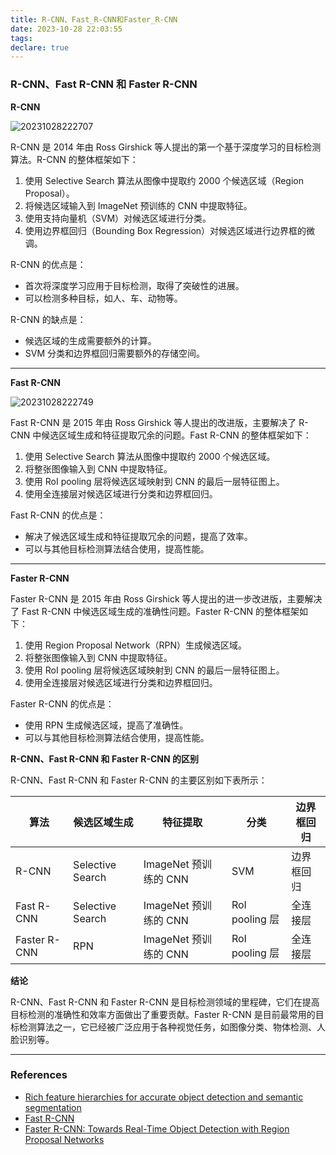 ```yaml
---
title: R-CNN、Fast_R-CNN和Faster_R-CNN
date: 2023-10-28 22:03:55
tags:
declare: true
---
```

### R-CNN、Fast R-CNN 和 Faster R-CNN

**R-CNN**<!--more-->

![20231028222707](https://cdn.jsdelivr.net/gh/Corner430/Picture1/images/20231028222707.png)

R-CNN 是 2014 年由 Ross Girshick 等人提出的第一个基于深度学习的目标检测算法。R-CNN 的整体框架如下：

1. 使用 Selective Search 算法从图像中提取约 2000 个候选区域（Region Proposal）。
2. 将候选区域输入到 ImageNet 预训练的 CNN 中提取特征。
3. 使用支持向量机（SVM）对候选区域进行分类。
4. 使用边界框回归（Bounding Box Regression）对候选区域进行边界框的微调。

R-CNN 的优点是：

* 首次将深度学习应用于目标检测，取得了突破性的进展。
* 可以检测多种目标，如人、车、动物等。

R-CNN 的缺点是：

* 候选区域的生成需要额外的计算。
* SVM 分类和边界框回归需要额外的存储空间。

-------------------------------------------

**Fast R-CNN**

![20231028222749](https://cdn.jsdelivr.net/gh/Corner430/Picture1/images/20231028222749.png)

Fast R-CNN 是 2015 年由 Ross Girshick 等人提出的改进版，主要解决了 R-CNN 中候选区域生成和特征提取冗余的问题。Fast R-CNN 的整体框架如下：

1. 使用 Selective Search 算法从图像中提取约 2000 个候选区域。
2. 将整张图像输入到 CNN 中提取特征。
3. 使用 RoI pooling 层将候选区域映射到 CNN 的最后一层特征图上。
4. 使用全连接层对候选区域进行分类和边界框回归。

Fast R-CNN 的优点是：

* 解决了候选区域生成和特征提取冗余的问题，提高了效率。
* 可以与其他目标检测算法结合使用，提高性能。

-------------------------------------------

**Faster R-CNN**

Faster R-CNN 是 2015 年由 Ross Girshick 等人提出的进一步改进版，主要解决了 Fast R-CNN 中候选区域生成的准确性问题。Faster R-CNN 的整体框架如下：

1. 使用 Region Proposal Network（RPN）生成候选区域。
2. 将整张图像输入到 CNN 中提取特征。
3. 使用 RoI pooling 层将候选区域映射到 CNN 的最后一层特征图上。
4. 使用全连接层对候选区域进行分类和边界框回归。

Faster R-CNN 的优点是：

* 使用 RPN 生成候选区域，提高了准确性。
* 可以与其他目标检测算法结合使用，提高性能。

**R-CNN、Fast R-CNN 和 Faster R-CNN 的区别**

R-CNN、Fast R-CNN 和 Faster R-CNN 的主要区别如下表所示：

| 算法 | 候选区域生成 | 特征提取 | 分类 | 边界框回归 |
|---|---|---|---|---|
| R-CNN | Selective Search | ImageNet 预训练的 CNN | SVM | 边界框回归 |
| Fast R-CNN | Selective Search | ImageNet 预训练的 CNN | RoI pooling 层 | 全连接层 |
| Faster R-CNN | RPN | ImageNet 预训练的 CNN | RoI pooling 层 | 全连接层 |

**结论**

R-CNN、Fast R-CNN 和 Faster R-CNN 是目标检测领域的里程碑，它们在提高目标检测的准确性和效率方面做出了重要贡献。Faster R-CNN 是目前最常用的目标检测算法之一，它已经被广泛应用于各种视觉任务，如图像分类、物体检测、人脸识别等。

----------------------------------

### References
- [Rich feature hierarchies for accurate object detection and semantic segmentation](https://arxiv.org/abs/1311.2524)
- [Fast R-CNN](https://arxiv.org/abs/1504.08083)
- [Faster R-CNN: Towards Real-Time Object Detection with Region Proposal Networks](https://arxiv.org/abs/1506.01497)

